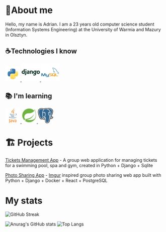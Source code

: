 # 👋About me
Hello, my name is Adrian. I am a 23 years old computer science student (Information Systems Engineering) at the University of Warmia and Mazury in Olsztyn.

## ☕Technologies I know
<a href="https://www.python.org/">
  <img src="https://raw.githubusercontent.com/github/explore/5b3600551e122a3277c2c5368af2ad5725ffa9a1/topics/python/python.png" alt="python" width="48"/>
</a>
<a href="https://www.djangoproject.com/">
  <img src="https://raw.githubusercontent.com/github/explore/5b3600551e122a3277c2c5368af2ad5725ffa9a1/topics/django/django.png" alt="django" width="58"/>
</a>
<a href="https://www.mysql.com/">
  <img src="https://github.com/devicons/devicon/blob/master/icons/mysql/mysql-original-wordmark.svg" alt="mysql" width="58"/>
</a>

## 📚 I'm learning
<a href="https://www.java.com/">
  <img src="https://raw.githubusercontent.com/github/explore/5b3600551e122a3277c2c5368af2ad5725ffa9a1/topics/java/java.png" alt="java" width="48"/>
</a>
<a href="https://spring.io/projects/spring-boot/">
  <img src="https://raw.githubusercontent.com/github/explore/5b3600551e122a3277c2c5368af2ad5725ffa9a1/topics/spring/spring.png" alt="spring" width="48"/>
</a>
<a href="https://www.postgresql.org/">
  <img src="https://raw.githubusercontent.com/github/explore/5b3600551e122a3277c2c5368af2ad5725ffa9a1/topics/postgresql/postgresql.png" alt="postgresql" width="48"/>
</a>

# 🏗 Projects
[Tickets Management App](https://github.com/Vex0on/ICC_15_00) - A group web application for managing tickets for a swimming pool, spa and gym, created in Python + Django + Sqlite

[Photo Sharing App](https://github.com/Vex0on/ICC_Imgur_clone) - [Imgur](https://imgur.com/) inspired group photo sharing web app built with Python + Django + Docker + React + PostgreSQL

# My stats
![GitHub Streak](http://github-readme-streak-stats.herokuapp.com?user=rodis00&theme=dark&background=000000)

![Anurag's GitHub stats](https://github-readme-stats-madpapa.vercel.app/api?username=rodis00&show_icons=true&theme=vision-friendly-dark)
![Top Langs](https://github-readme-stats-madpapa.vercel.app/api/top-langs/?username=rodis00&layout=donut&theme=vision-friendly-dark)

